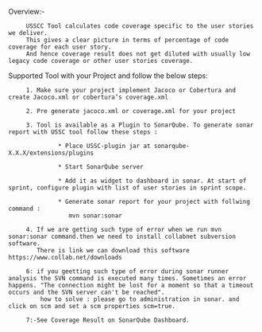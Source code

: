 Overview:- 

         USSCC Tool calculates code coverage specific to the user stories we deliver.
         This gives a clear picture in terms of percentage of code coverage for each user story.
         And hence coverage result does not get diluted with usually low legacy code coverage or other user stories coverage.   

Supported Tool with your Project and follow the below steps:
        
         1. Make sure your project implement Jacoco or Cobertura and create Jacoco.xml or cobertura’s coverage.xml
         
         2. Pre generate jacoco.xml or coverage.xml for your project
         
         3. Tool is available as a Plugin to SonarQube. To generate sonar report with USSC tool follow these steps :

                  * Place USSC-plugin jar at sonarqube-X.X.X/extensions/plugins

                  * Start SonarQube server

                  * Add it as widget to dashboard in sonar. At start of sprint, configure plugin with list of user stories in sprint scope.

                  * Generate sonar report for your project with follwing command :
                     mvn sonar:sonar
        
         4. If we are getting such type of error when we run mvn sonar:sonar command.then we need to install collabnet subversion software.
            There is link we can download this software     https://www.collab.net/downloads

         6: if you geetting such type of error during sonar runner analysis the SVN command is executed many times. Sometimes an error happens. "The connection might be lost for a moment so that a timeout occurs and the SVN server can't be reached".
             how to solve : please go to administration in sonar. and click on scm and set a scm properties scm=true.
             
         7:-See Coverage Result on SonarQube Dashboard.     